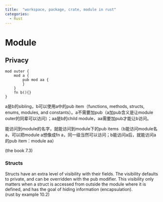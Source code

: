 ```yaml
---
title:  "workspace, package, crate, module in rust"
categories: 
  - Rust
---
```


# Module
## Privacy
```
mod outer {
	mod a {
		pub mod aa {
		}
	}
	fn b(){}
}
```
a是b的sibling，b可以使用a中的pub item（functions, methods, structs, enums, modules, and constants）。a不需要加pub（a加pub含义是让module outer的同辈可以访问）；aa是b的child module，aa需要加pub才能让b访问。
  
能访问到module的名字，就能访问到module下的pub items（b能访问module名a，可以把module a想像成fn a，同一级当然可以访问；b能访问a后，就能访问a的pub item：module aa）

(the book 7.3)
### Structs
Structs have an extra level of visibility with their fields. The visibility defaults to private, and can be overridden with the pub modifier. This visibility only matters when a struct is accessed from outside the module where it is defined, and has the goal of hiding information (encapsulation).  
(rust by example 10.2)
